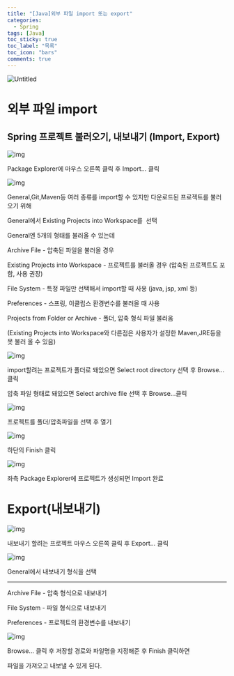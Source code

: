 ```yaml
---
title: "[Java]외부 파일 import 또는 export"
categories:
  - Spring
tags: [Java]
toc_sticky: true
toc_label: "목록"
toc_icon: "bars"
comments: true
---
```


![Untitled](https://tecoble.techcourse.co.kr/static/f11e41fcb46e962e898e8816ba02d5f5/6050d/spring.png)

# 외부 파일 import

## Spring 프로젝트 불러오기, 내보내기 (Import, Export)

![img](https://t1.daumcdn.net/cfile/tistory/99BBC0495AF8562001)

Package Explorer에 마우스 오른쪽 클릭 후 Import... 클릭

![img](https://t1.daumcdn.net/cfile/tistory/99BE343A5AF84C3813)

General,Git,Maven등 여러 종류를 import할 수 있지만 다운로드된 프로젝트를 불러오기 위해

General에서 Existing Projects into Workspace를  선택

General엔 5개의 형태를 불러올 수 있는데

Archive File - 압축된 파일을 불러올 경우

Existing Projects into Workspace - 프로젝트를 불러올 경우 (압축된 프로젝트도 포함, 사용 권장)

File System - 특정 파일만 선택해서 import할 때 사용 (java, jsp, xml 등)

Preferences - 스프링, 이클립스 환경변수를 불러올 때 사용

Projects from Folder or Archive - 폴더, 압축 형식 파일 불러옴

(Existing Projects into Workspace와 다른점은 사용자가 설정한 Maven,JRE등을 못 불러 올 수 있음)

![img](https://t1.daumcdn.net/cfile/tistory/99C27C395AF9B06E1B)

import할려는 프로젝트가 폴더로 돼있으면 Select root directory 선택 후 Browse...클릭

압축 파일 형태로 돼있으면 Select archive file 선택 후 Browse...클릭

![img](https://t1.daumcdn.net/cfile/tistory/99E0D4405AF9B3B016)

프로젝트를 폴더/압축파일을 선택 후 열기

![img](https://t1.daumcdn.net/cfile/tistory/99D27D405AF9B3B126)

하단의 Finish 클릭

![img](https://t1.daumcdn.net/cfile/tistory/99E7AF405AF9B3B224)

좌측 Package Explorer에 프로젝트가 생성되면 Import 완료

# Export(내보내기)

![img](https://t1.daumcdn.net/cfile/tistory/99383D375AF9B90D29)

내보내기 할려는 프로젝트 마우스 오른쪽 클릭 후 Export... 클릭

![img](https://t1.daumcdn.net/cfile/tistory/99D0C2375AF9B90D0E)

General에서 내보내기 형식을 선택

---

Archive File - 압축 형식으로 내보내기

File System - 파일 형식으로 내보내기

Preferences - 프로젝트의 환경변수를 내보내기

![img](https://t1.daumcdn.net/cfile/tistory/9952C9375AF9B90E25)

Browse... 클릭 후 저장할 경로와 파일명을 지정해준 후 Finish 클릭하면

파일을 가져오고 내보낼 수 있게 된다.
